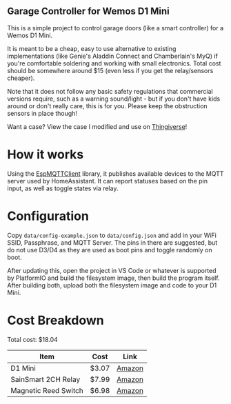 Garage Controller for Wemos D1 Mini
-----------------------------------

This is a simple project to control garage doors (like a smart controller) for a Wemos D1 Mini.

It is meant to be a cheap, easy to use alternative to existing implementations (like Genie's Aladdin Connect and Chamberlain's MyQ) if you're comfortable soldering and working with small electronics. Total cost should be somewhere around $15 (even less if you get the relay/sensors cheaper).

Note that it does not follow any basic safety regulations that commercial versions require, such as a warning sound/light - but if you don't have kids around or don't really care, this is for you. Please keep the obstruction sensors in place though!

Want a case? View the case I modified and use on [Thingiverse](https://www.thingiverse.com/thing:4916393)!

How it works
============

Using the [EspMQTTClient](https://github.com/plapointe6/EspMQTTClient) library, it publishes available devices to the MQTT server used by HomeAssistant. It can report statuses based on the pin input, as well as toggle states via relay.

Configuration
=============

Copy `data/config-example.json` to `data/config.json` and add in your WiFi SSID, Passphrase, and MQTT Server. The pins in there are suggested, but do not use D3/D4 as they are used as boot pins and toggle randomly on boot.

After updating this, open the project in VS Code or whatever is supported by PlatformIO and build the filesystem image, then build the program itself. After building both, upload both the filesystem image and code to your D1 Mini.

Cost Breakdown
==============

Total cost: $18.04

| Item                 | Cost  | Link                                                    |
|----------------------|-------|---------------------------------------------------------|
| D1 Mini              | $3.07 | [Amazon](https://www.amazon.com/gp/product/B081PX9YFV/) |
| SainSmart 2CH Relay  | $7.99 | [Amazon](https://www.amazon.com/gp/product/B0057OC6D8/) |
| Magnetic Reed Switch | $6.98 | [Amazon](https://www.amazon.com/gp/product/B0154PTDFI/) |
